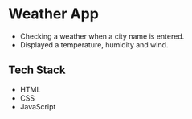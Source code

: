 # Weather App

* Checking a weather when a city name is entered.
* Displayed a temperature, humidity and wind.


## Tech Stack

* HTML
* CSS 
* JavaScript

